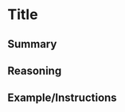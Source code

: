 # Title
## Summary
<!-- We lint our code. -->


## Reasoning
<!--
1. Consistent formatting is easier to read than inconsistent formatting.
2. Linting helps us avoid errors.
-->


## Example/Instructions
<!--
1. Install a linter for each language used in your project.
    - PHP
      ```sh
      brew install php-code-sniffer
      ```
    - JavaScript
      ```sh
      yarn add -D eslint
      ```
2. Install editor extensions for the linters. Here are some popular options:
    - Atom
      - https://atom.io/packages/linter
      - https://atom.io/packages/linter-eslint
      - https://atom.io/packages/linter-phpcs
    - Sublime Text
      - https://packagecontrol.io/packages/SublimeLinter
      - https://packagecontrol.io/packages/SublimeLinter-eslint
      - https://packagecontrol.io/packages/SublimeLinter-phpcs
    - VS Code
      - https://marketplace.visualstudio.com/items?itemName=dbaeumer.vscode-eslint
      - https://marketplace.visualstudio.com/items?itemName=ikappas.phpcs
3. Fix warnings/errors in your code before submitting for peer review.
-->


<!--
## Explanation
-->
